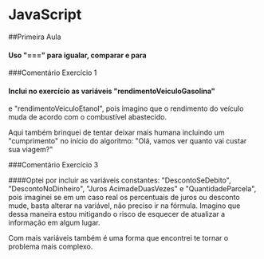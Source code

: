 # JavaScript

##Primeira Aula

#### Uso "===" para igualar, comparar e para 

###Comentário Exercício 1

#### Inclui no exercício as variáveis "rendimentoVeiculoGasolina"
e "rendimentoVeiculoEtanol", pois imagino que o rendimento do 
veículo muda de acordo com o combustível abastecido.

Aqui também brinquei de tentar deixar mais humana incluindo um 
"cumprimento" no início do algoritmo: "Olá, vamos ver quanto vai 
custar sua viagem?"

###Comentário Exercício 3

####Optei por incluir as variáveis constantes:
"DescontoSeDebito", "DescontoNoDinheiro", "Juros
AcimadeDuasVezes" e "QuantidadeParcela", pois imaginei se em um 
caso real os percentuais de juros ou desconto mude, basta alterar
na variável, não preciso ir na fórmula. Imagino que dessa maneira 
estou mitigando o risco de esquecer de atualizar a informação em
 algum lugar.

Com mais variáveis também é uma forma que encontrei te tornar o 
problema mais complexo.